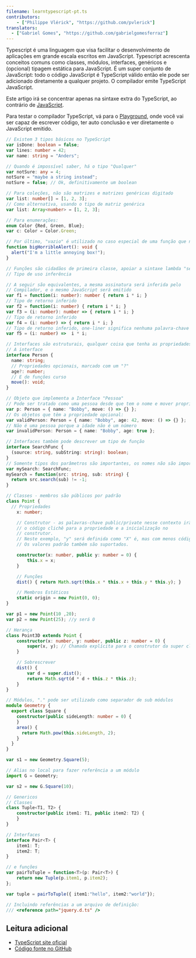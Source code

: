 ```yaml
---
filename: learntypescript-pt.ts
contributors:
    - ["Philippe Vlérick", "https://github.com/pvlerick"]
translators:
  - ["Gabriel Gomes", "https://github.com/gabrielgomesferraz"]
---
```


Typescript é uma linguagem que visa facilitar o desenvolvimento de aplicações em grande escala escritos em JavaScript.
Typescript acrescenta conceitos comuns como classes, módulos, interfaces, genéricos e (opcional) tipagem estática para JavaScript.
É um super conjunto de JavaScript: todo o código JavaScript é TypeScript válido então ele pode ser adicionado diretamente a qualquer projeto. O compilador emite TypeScript JavaScript.

Este artigo irá se concentrar apenas na sintaxe extra do TypeScript, ao contrário de [JavaScript](../javascript-pt/).

Para testar o compilador TypeScript, vá para o [Playground](https://www.typescriptlang.org/Playground), onde você vai ser capaz de escrever código, ter auto conclusão e ver diretamente o JavaScript emitido.

```ts
// Existem 3 tipos básicos no TypeScript
var isDone: boolean = false;
var lines: number = 42;
var name: string = "Anders";

// Quando é impossível saber, há o tipo "Qualquer"
var notSure: any = 4;
notSure = "maybe a string instead";
notSure = false; // Ok, definitivamente um boolean

// Para coleções, não são matrizes e matrizes genéricas digitado
var list: number[] = [1, 2, 3];
// Como alternativa, usando o tipo de matriz genérica
var list: Array<number> = [1, 2, 3];

// Para enumerações:
enum Color {Red, Green, Blue};
var c: Color = Color.Green;

// Por último, "vazio" é utilizado no caso especial de uma função que não retorna nada
function bigHorribleAlert(): void {
  alert("I'm a little annoying box!");
}

// Funções são cidadãos de primeira classe, apoiar a sintaxe lambda "seta gordura" e
// Tipo de uso inferência

// A seguir são equivalentes, a mesma assinatura será inferida pelo
// Compilador, e o mesmo JavaScript será emitido
var f1 = function(i: number): number { return i * i; }
// Tipo de retorno inferido
var f2 = function(i: number) { return i * i; }
var f3 = (i: number): number => { return i * i; }
// Tipo de retorno inferido
var f4 = (i: number) => { return i * i; }
// Tipo de retorno inferido, one-liner significa nenhuma palavra-chave retorno necessário
var f5 = (i: number) =>  i * i;

// Interfaces são estruturais, qualquer coisa que tenha as propriedades é compatível com
// A interface
interface Person {
  name: string;
  // Propriedades opcionais, marcado com um "?"
  age?: number;
  // E de funções curso
  move(): void;
}

// Objeto que implementa a Interface "Pessoa"
// Pode ser tratado como uma pessoa desde que tem o nome e mover propriedades
var p: Person = { name: "Bobby", move: () => {} };
// Os objetos que têm a propriedade opcional:
var validPerson: Person = { name: "Bobby", age: 42, move: () => {} };
// Não é uma pessoa porque a idade não é um número
var invalidPerson: Person = { name: "Bobby", age: true };

// Interfaces também pode descrever um tipo de função
interface SearchFunc {
  (source: string, subString: string): boolean;
}
// Somente tipos dos parâmetros são importantes, os nomes não são importantes.
var mySearch: SearchFunc;
mySearch = function(src: string, sub: string) {
  return src.search(sub) != -1;
}

// Classes - membros são públicos por padrão
class Point {
  // Propriedades
    x: number;

    // Construtor - as palavras-chave public/private nesse contexto irão gerar
    // o código clichê para a propriedade e a inicialização no
    // construtor.
    // Neste exemplo, "y" será definida como "X" é, mas com menos código
    // Os valores padrão também são suportados.

    constructor(x: number, public y: number = 0) {
        this.x = x;
    }

    // Funções
    dist() { return Math.sqrt(this.x * this.x + this.y * this.y); }

    // Membros Estáticos
    static origin = new Point(0, 0);
}

var p1 = new Point(10 ,20);
var p2 = new Point(25); //y será 0

// Herança
class Point3D extends Point {
    constructor(x: number, y: number, public z: number = 0) {
        super(x, y); // Chamada explícita para o construtor da super classe é obrigatória
    }

    // Sobrescrever
    dist() {
        var d = super.dist();
        return Math.sqrt(d * d + this.z * this.z);
    }
}

// Módulos, "." pode ser utilizado como separador de sub módulos
module Geometry {
  export class Square {
    constructor(public sideLength: number = 0) {
    }
    area() {
      return Math.pow(this.sideLength, 2);
    }
  }
}

var s1 = new Geometry.Square(5);

// Alias no local para fazer referência a um módulo
import G = Geometry;

var s2 = new G.Square(10);

// Genericos
// Classes
class Tuple<T1, T2> {
    constructor(public item1: T1, public item2: T2) {
    }
}

// Interfaces
interface Pair<T> {
    item1: T;
    item2: T;
}

// e funções
var pairToTuple = function<T>(p: Pair<T>) {
    return new Tuple(p.item1, p.item2);
};

var tuple = pairToTuple({ item1:"hello", item2:"world"});

// Incluindo referências a um arquivo de definição:
/// <reference path="jquery.d.ts" />
```

## Leitura adicional

* [TypeScript site oficial](https://www.typescriptlang.org/)
* [Código fonte no GitHub](https://github.com/microsoft/TypeScript)
